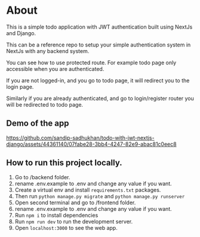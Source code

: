 # About

This is a simple todo application with JWT authentication built using NextJs and Django.

This can be a reference repo to setup your simple authentication system in NextJs with any backend system.

You can see how to use protected route. For example todo page only accessible when you are authenticated.

If you are not logged-in, and you go to todo page, it will redirect you to the login page.

Similarly if you are already authenticated, and go to login/register router you will be redirected to todo page.

## Demo of the app

https://github.com/sandip-sadhukhan/todo-with-jwt-nextjs-django/assets/44361140/07fabe28-3bb4-4247-82e9-abac81c0eec8

## How to run this project locally.

1. Go to /backend folder.
1. rename .env.example to .env and change any value if you want.
1. Create a virtual env and install `requirements.txt` packages.
1. Then run `python manage.py migrate` and `python manage.py runserver`
1. Open second terminal and go to /frontend folder.
1. rename .env.example to .env and change any value if you want.
1. Run `npm i` to install dependencies
1. Run `npm run dev` to run the development server.
1. Open `localhost:3000` to see the web app.
